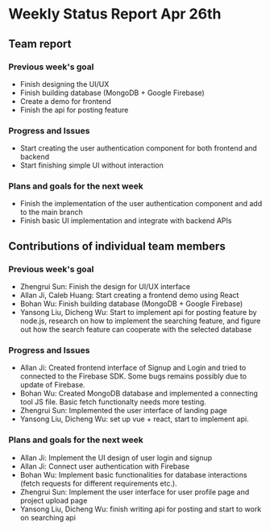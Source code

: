 # Weekly Status Report Apr 26th


## Team report
### Previous week's goal
* Finish designing the UI/UX
* Finish building database (MongoDB + Google Firebase)
* Create a demo for frontend
* Finish the api for posting feature


### Progress and Issues
* Start creating the user authentication component for both frontend and backend
* Start finishing simple UI without interaction


### Plans and goals for the next week
* Finish the implementation of the user authentication component and add to the main branch
* Finish basic UI implementation and integrate with backend APIs


## Contributions of individual team members
### Previous week's goal
* Zhengrui Sun: Finish the design for UI/UX interface
* Allan Ji, Caleb Huang: Start creating a frontend demo using React
* Bohan Wu: Finish building database (MongoDB + Google Firebase)
* Yansong Liu, Dicheng Wu: Start to implement api for posting feature by node.js, research on how to implement the searching feature, and figure out how the search feature can cooperate with the selected database


### Progress and Issues
* Allan Ji: Created frontend interface of Signup and Login and tried to connected to the Firebase SDK. Some bugs remains possibly due to update of Firebase.
* Bohan Wu: Created MongoDB database and implemented a connecting tool JS file. Basic fetch functionalty needs more testing.
* Zhengrui Sun: Implemented the user interface of landing page
* Yansong Liu, Dicheng Wu: set up vue + react, start to implement api.


### Plans and goals for the next week
* Allan Ji: Implement the UI design of user login and signup
* Allan Ji: Connect user authentication with Firebase
* Bohan Wu: Implement basic functionalities for database interactions (fetch requests for different requirements etc.).
* Zhengrui Sun: Implement the user interface for user profile page and project upload page
* Yansong Liu, Dicheng Wu: finish writing api for posting and start to work on searching api